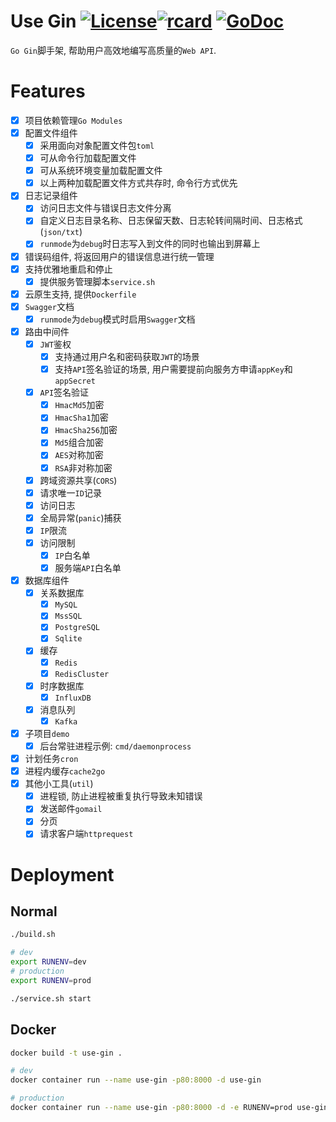 Use Gin [![License](http://img.shields.io/badge/license-mit-blue.svg?style=flat-square)](https://raw.githubusercontent.com/windvalley/use-gin/master/LICENSE)[![rcard](https://goreportcard.com/badge/github.com/windvalley/use-gin)](https://goreportcard.com/report/github.com/windvalley/use-gin) [![GoDoc](http://img.shields.io/badge/go-documentation-blue.svg?style=flat-square)](https://godoc.org/github.com/windvalley/use-gin)
===

`Go Gin`脚手架, 帮助用户高效地编写高质量的`Web API`.

Features
===
- [x] 项目依赖管理`Go Modules`
- [x] 配置文件组件
    - [x] 采用面向对象配置文件包`toml`
    - [x] 可从命令行加载配置文件
    - [x] 可从系统环境变量加载配置文件
    - [x] 以上两种加载配置文件方式共存时, 命令行方式优先
- [x] 日志记录组件
    - [x] 访问日志文件与错误日志文件分离
    - [x] 自定义日志目录名称、日志保留天数、日志轮转间隔时间、日志格式(`json/txt`)
    - [x] `runmode`为`debug`时日志写入到文件的同时也输出到屏幕上
- [x] 错误码组件, 将返回用户的错误信息进行统一管理
- [x] 支持优雅地重启和停止
    - [x] 提供服务管理脚本`service.sh`
- [x] 云原生支持, 提供`Dockerfile`
- [x] `Swagger`文档
    - [x] `runmode`为`debug`模式时启用`Swagger`文档
- [x] 路由中间件
    - [x] `JWT`鉴权
        - [x] 支持通过用户名和密码获取`JWT`的场景
        - [x] 支持`API`签名验证的场景, 用户需要提前向服务方申请`appKey`和`appSecret`
    - [x] `API`签名验证
        - [x] `HmacMd5`加密
        - [x] `HmacSha1`加密
        - [x] `HmacSha256`加密
        - [x] `Md5`组合加密
        - [x] `AES`对称加密
        - [x] `RSA`非对称加密
    - [x] 跨域资源共享(`CORS`)
    - [x] 请求唯一`ID`记录
    - [x] 访问日志
    - [x] 全局异常(`panic`)捕获
    - [x] `IP`限流
    - [x] 访问限制
        - [x] `IP`白名单
        - [x] 服务端`API`白名单
- [x] 数据库组件
    - [x] 关系数据库
        - [x] `MySQL`
        - [x] `MssSQL`
        - [x] `PostgreSQL`
        - [x] `Sqlite`
    - [x] 缓存
        - [x] `Redis`
        - [x] `RedisCluster`
    - [x] 时序数据库
        - [x] `InfluxDB`
    - [x] 消息队列
        - [x] `Kafka`
- [x] 子项目`demo`
    - [x] 后台常驻进程示例: `cmd/daemonprocess`
- [x] 计划任务`cron`
- [x] 进程内缓存`cache2go`
- [x] 其他小工具(`util`)
    - [x] 进程锁, 防止进程被重复执行导致未知错误
    - [x] 发送邮件`gomail`
    - [x] 分页
    - [x] 请求客户端`httprequest`

Deployment
===

## Normal
```bash
./build.sh

# dev
export RUNENV=dev
# production
export RUNENV=prod

./service.sh start
```

## Docker
```bash
docker build -t use-gin .

# dev
docker container run --name use-gin -p80:8000 -d use-gin

# production
docker container run --name use-gin -p80:8000 -d -e RUNENV=prod use-gin
```

